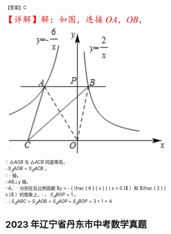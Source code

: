 【答案】C

![](<../../qs_image_DB/专题1-4_一文搞定反比例函数7个模型，13类题型（解析版）_/c0ed1ffcbf021d5872e6c2b6a4213b6cd075579ed02b0efc8f585b29a53091af.jpg>)

∵ $\triangle A O B$ 与 $\triangle A C B$ 同底等高，  
$\cdot . S _ { \varDelta } A O B { = } S _ { \varDelta } A C B$ ，  
∵ $\cdot$ 轴，  
∴AB⊥y 轴，  
∵A、 $\cdot$ 分别在反比例函数 $y = - { \frac { 6 } { x } } ( x < 0 )$ ）和 $\frac { 2 } { x }$ ）的图象上，$\cdot$ ， $S _ { \varDelta } B O P { = } 1$ ，  
. $\therefore S _ { \varDelta } A B C = S _ { \varDelta } A O B = S _ { \varDelta } A O P + S _ { \varDelta } B O P = 3 + 1 = 4$

# 2023 年辽宁省丹东市中考数学真题

